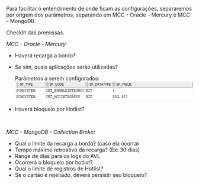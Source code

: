 Para facilitar o entendimento de onde ficam as configurações, separaremos por origem dos parâmetros, separando em MCC - Oracle - Mercury e MCC - MongoDB.

Checklit das premissas.

_MCC - Oracle - Mercury_

- Haverá recarga a bordo?
- Se sim, quais aplicações serão utilizadas?

  Parâmetros a serem configurados:
  ![image.png](/.attachments/image-a932af1e-69a4-4e2e-9d4d-88bb9009301c.png)

- Haverá bloqueio por Hotlist?

<br>

_MCC - MongoDB - Collection Broker_

- Qual o limite da recarga a bordo? (caso ela ocorra)
- Tempo máximo retroativo da recarga? (Ex: 30 dias)
- Range de dias para os logs do AVL 
- Ocorrerá o bloqueio por hotlist?
- Qual o limite de registros de Hotlist?
- Se o cartão é rejeitado, deverá persistir seu bloqueio?
